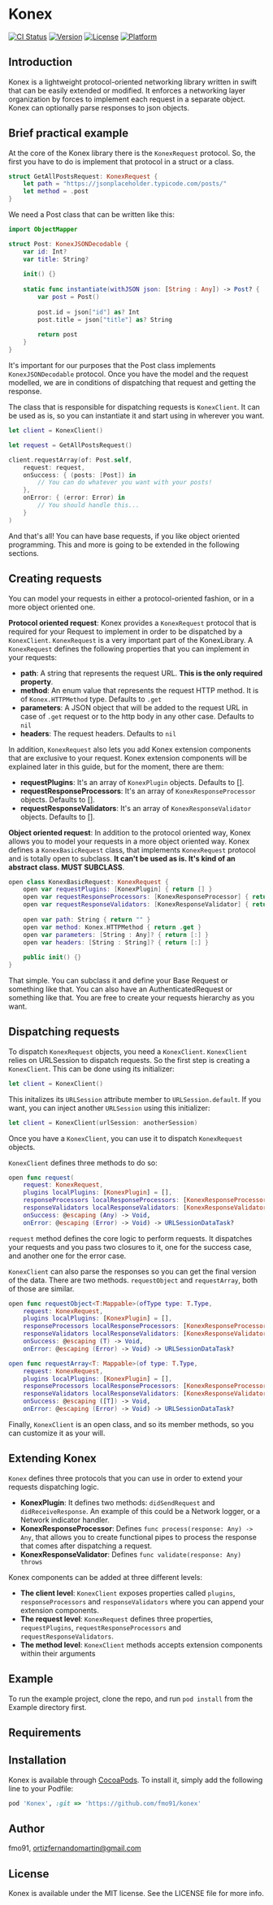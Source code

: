 # Konex

[![CI Status](http://img.shields.io/travis/fmo91/Konex.svg?style=flat)](https://travis-ci.org/fmo91/Konex)
[![Version](https://img.shields.io/cocoapods/v/Konex.svg?style=flat)](http://cocoapods.org/pods/Konex)
[![License](https://img.shields.io/cocoapods/l/Konex.svg?style=flat)](http://cocoapods.org/pods/Konex)
[![Platform](https://img.shields.io/cocoapods/p/Konex.svg?style=flat)](http://cocoapods.org/pods/Konex)

## Introduction

Konex is a lightweight protocol-oriented networking library written in swift that can be easily extended or modified. It enforces a networking layer organization by forces to implement each request in a separate object. 
Konex can optionally parse responses to json objects.

## Brief practical example

At the core of the Konex library there is the `KonexRequest` protocol. So, the first you have to do is implement that protocol in a struct or a class.

```swift
struct GetAllPostsRequest: KonexRequest {
	let path = "https://jsonplaceholder.typicode.com/posts/"
    let method = .post
}
```

We need a Post class that can be written like this:

```swift
import ObjectMapper

struct Post: KonexJSONDecodable {
    var id: Int?
    var title: String?
    
    init() {}
    
    static func instantiate(withJSON json: [String : Any]) -> Post? {
        var post = Post()
        
        post.id = json["id"] as? Int
        post.title = json["title"] as? String
        
        return post
    }
}
```

It's important for our purposes that the Post class implements `KonexJSONDecodable` protocol.
Once you have the model and the request modelled, we are in conditions of dispatching that request and getting the response.

The class that is responsible for dispatching requests is `KonexClient`. It can be used as is, so you can instantiate it and start using in wherever you want.

```swift
let client = KonexClient()

let request = GetAllPostsRequest()

client.requestArray(of: Post.self,
    request: request,
    onSuccess: { (posts: [Post]) in
        // You can do whatever you want with your posts!
    },
    onError: { (error: Error) in
        // You should handle this...
    }
)
```

And that's all! You can have base requests, if you like object oriented programming. This and more is going to be extended in the following sections.

## Creating requests

You can model your requests in either a protocol-oriented fashion, or in a more object oriented one.

**Protocol oriented request**: Konex provides a `KonexRequest` protocol that is required for your Request to implement in order to be dispatched by a `KonexClient`.
`KonexRequest` is a very important part of the KonexLibrary. A `KonexRequest` defines the following properties that you can implement in your requests:

* **path**: A string that represents the request URL. **This is the only required property**.
* **method**: An enum value that represents the request HTTP method. It is of `Konex.HTTPMethod` type. Defaults to `.get`
* **parameters**: A JSON object that will be added to the request URL in case of `.get` request or to the http body in any other case. Defaults to `nil`
* **headers**: The request headers. Defaults to `nil`

In addition, `KonexRequest` also lets you add Konex extension components that are exclusive to your request. Konex extension components will be explained later in this guide, but for the moment, there are them:

* **requestPlugins**:  It's an array of `KonexPlugin` objects. Defaults to [].
* **requestResponseProcessors**: It's an array of `KonexResponseProcessor` objects. Defaults to [].
* **requestResponseValidators**: It's an array of `KonexResponseValidator` objects. Defaults to [].

**Object oriented request**: In addition to the protocol oriented way, Konex allows you to model your requests in a more object oriented way. Konex defines a `KonexBasicRequest` class, that implements `KonexRequest` protocol and is totally open to subclass. **It can't be used as is. It's kind of an abstract class. MUST SUBCLASS**.

```swift
open class KonexBasicRequest: KonexRequest {
    open var requestPlugins: [KonexPlugin] { return [] }
    open var requestResponseProcessors: [KonexResponseProcessor] { return [] } 
    open var requestResponseValidators: [KonexResponseValidator] { return [] }
    
    open var path: String { return "" }
    open var method: Konex.HTTPMethod { return .get }
    open var parameters: [String : Any]? { return [:] }
    open var headers: [String : String]? { return [:] }
    
    public init() {}
}
```

That simple. You can subclass it and define your Base Request or something like that. You can also have an AuthenticatedRequest or something like that. You are free to create your requests hierarchy as you want.

## Dispatching requests

To dispatch `KonexRequest` objects, you need a `KonexClient`. `KonexClient` relies on URLSession to dispatch requests. So the first step is creating a `KonexClient`. This can be done using its initializer:

```swift
let client = KonexClient()
```

This initalizes its `URLSession` attribute member to `URLSession.default`. If you want, you can inject another `URLSession` using this initializer:

```swift
let client = KonexClient(urlSession: anotherSession)
```

Once you have a `KonexClient`, you can use it to dispatch `KonexRequest` objects.

`KonexClient` defines three methods to do so:

```swift
open func request(
	request: KonexRequest, 
    plugins localPlugins: [KonexPlugin] = [], 
    responseProcessors localResponseProcessors: [KonexResponseProcessor] = [], 
    responseValidators localResponseValidators: [KonexResponseValidator] = [], 
    onSuccess: @escaping (Any) -> Void, 
    onError: @escaping (Error) -> Void) -> URLSessionDataTask?
```

`request` method defines the core logic to perform requests. It dispatches your requests and you pass two closures to it, one for the success case, and another one for the error case.

`KonexClient` can also parse the responses so you can get the final version of the data. There are two methods. `requestObject` and `requestArray`, both of those are similar.

```swift
open func requestObject<T:Mappable>(ofType type: T.Type, 
	request: KonexRequest, 
    plugins localPlugins: [KonexPlugin] = [], 
    responseProcessors localResponseProcessors: [KonexResponseProcessor] = [],
    responseValidators localResponseValidators: [KonexResponseValidator] = [],
    onSuccess: @escaping (T) -> Void, 
    onError: @escaping (Error) -> Void) -> URLSessionDataTask?

open func requestArray<T: Mappable>(of type: T.Type, 
	request: KonexRequest, 
    plugins localPlugins: [KonexPlugin] = [], 
    responseProcessors localResponseProcessors: [KonexResponseProcessor] = [],
    responseValidators localResponseValidators: [KonexResponseValidator] = [], 
    onSuccess: @escaping ([T]) -> Void, 
    onError: @escaping (Error) -> Void) -> URLSessionDataTask?
```

Finally, `KonexClient` is an open class, and so its member methods, so you can customize it as your will.

## Extending Konex

`Konex` defines three protocols that you can use in order to extend your requests dispatching logic. 

* **KonexPlugin**: It defines two methods: `didSendRequest` and `didReceiveResponse`. An example of this could be a Network logger, or a Network indicator handler.
* **KonexResponseProcessor**: Defines `func process(response: Any) -> Any`, that allows you to create functional pipes to process the response that comes after dispatching a request.
* **KonexResponseValidator**: Defines `func validate(response: Any) throws`

Konex components can be added at three different levels:

* **The client level**: `KonexClient` exposes properties called `plugins`, `responseProcessors` and `responseValidators` where you can append your extension components.
* **The request level**: `KonexRequest` defines three properties, `requestPlugins`, `requestResponseProcessors` and  `requestResponseValidators`.
* **The method level**: `KonexClient` methods accepts extension components within their arguments

## Example

To run the example project, clone the repo, and run `pod install` from the Example directory first.

## Requirements

## Installation

Konex is available through [CocoaPods](http://cocoapods.org). To install
it, simply add the following line to your Podfile:

```ruby
pod 'Konex', :git => 'https://github.com/fmo91/konex'
```

## Author

fmo91, ortizfernandomartin@gmail.com

## License

Konex is available under the MIT license. See the LICENSE file for more info.
